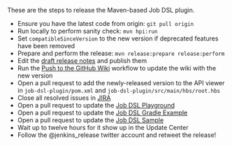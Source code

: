 These are the steps to release the Maven-based Job DSL plugin.

* Ensure you have the latest code from origin: `git pull origin`
* Run locally to perform sanity check: `mvn hpi:run`
* Set `compatibleSinceVersion` to the new version if deprecated features have been removed
* Prepare and perform the release: `mvn release:prepare release:perform`
* Edit the [draft release notes](https://github.com/jenkinsci/job-dsl-plugin/releases) and publish them
* Run the [Push to the GitHub Wiki](https://github.com/jenkinsci/job-dsl-plugin/actions/workflows/wiki.yml) workflow to update the wiki with the new version
* Open a pull request to add the newly-released version to the API viewer in `job-dsl-plugin/pom.xml` and `job-dsl-plugin/src/main/hbs/root.hbs`
* Close all resolved issues in [JIRA](https://issues.jenkins-ci.org/secure/Dashboard.jspa?selectPageId=15341)
* Open a pull request to update the [Job DSL Playground](https://github.com/sheehan/job-dsl-playground)
* Open a pull request to update the [Job DSL Gradle Example](https://github.com/sheehan/job-dsl-gradle-example)
* Open a pull request to update the [Job DSL Sample](https://github.com/unguiculus/job-dsl-sample)
* Wait up to twelve hours for it show up in the Update Center
* Follow the @jenkins_release twitter account and retweet the release!
